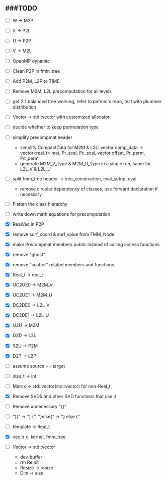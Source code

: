 ###TODO
-------------
- [ ] W -> M2P
- [ ] X -> P2L
- [ ] U -> P2P
- [ ] V -> M2L
- [ ] OpenMP dynamic
- [ ] Clean P2P in fmm_tree
- [ ] Add P2M, L2P to TIME
- [ ] Remove M2M, L2L precomputation for all levels

- [ ] get 2:1 balanced tree working, refer to pvfmm's repo, test with plummer distribution
- [ ] Vector -> std::vector with customized allocator 
- [ ] decide whether to keep permutation type
- [ ] simplify precompmat header
  - simplify CompactData for M2M & L2L:
    vector<char> comp_data -> vector<real_t> mat, Pr_scal, Pc_scal, vector<int> offset, Pr_perm, Pc_perm
  - generate M2M_V_Type & M2M_U_Type in a single run, same for L2L_V & L2L_U
- [ ] split fmm_tree header -> tree_construction, eval_setup, eval
  - remove circular dependency of classes, use forward declaration if necessary
- [ ] Flatten the class hierarchy
- [ ] write down math equations for precomputation
- [x] RealVec in P2P
- [x] remove surf_coord & surf_value from FMM_Node
- [x] make Precompmat members public instead of calling access functions
- [x] remove "ghost"
- [x] remove "scatter" related members and functions
- [x] Real_t -> real_t
- [x] UC2UE0 -> M2M_V
- [x] UC2UE1 -> M2M_U
- [x] DC2DE0 -> L2L_V
- [x] DC2DE1 -> L2L_U
- [x] U2U -> M2M
- [x] D2D -> L2L
- [x] S2U -> P2M
- [x] D2T -> L2P
- [ ] assume source == target
- [ ] size_t -> int
- [ ] Matrix -> std::vector(std::vector) for non-Real_t
- [x] Remove SVD5 and other SVD functions that use it
- [ ] Remove unnecessary "{}"
- [ ] "){" -> ") {", "}else{" -> "} else {"
- [ ] template -> Real_t
- [x] vec.h <- kernel, fmm_tree
- [ ] Vector -> std::vector
  - dev_buffer
  - rm ReInit
  - Resize -> resize
  - Dim -> size
